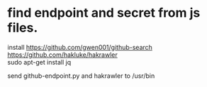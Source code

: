 # find endpoint and secret from js files.

install
https://github.com/gwen001/github-search
https://github.com/hakluke/hakrawler        
sudo apt-get install jq            

send github-endpoint.py and hakrawler to /usr/bin



